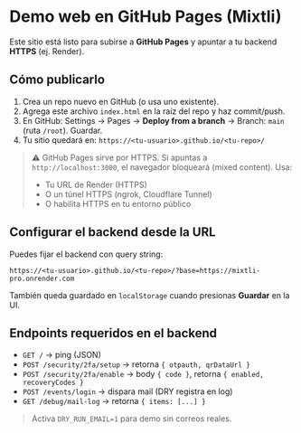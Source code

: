 # Demo web en GitHub Pages (Mixtli)

Este sitio está listo para subirse a **GitHub Pages** y apuntar a tu backend **HTTPS** (ej. Render).

## Cómo publicarlo
1) Crea un repo nuevo en GitHub (o usa uno existente).
2) Agrega este archivo `index.html` en la raíz del repo y haz commit/push.
3) En GitHub: Settings → Pages → **Deploy from a branch** → Branch: `main` (ruta `/root`). Guardar.
4) Tu sitio quedará en: `https://<tu-usuario>.github.io/<tu-repo>/`

> ⚠️ GitHub Pages sirve por HTTPS. Si apuntas a `http://localhost:3000`, el navegador bloqueará (mixed content). Usa:
> - Tu URL de Render (HTTPS)
> - O un túnel HTTPS (ngrok, Cloudflare Tunnel)
> - O habilita HTTPS en tu entorno público

## Configurar el backend desde la URL
Puedes fijar el backend con query string:
```
https://<tu-usuario>.github.io/<tu-repo>/?base=https://mixtli-pro.onrender.com
```

También queda guardado en `localStorage` cuando presionas **Guardar** en la UI.

## Endpoints requeridos en el backend
- `GET /` → ping (JSON)
- `POST /security/2fa/setup` → retorna `{ otpauth, qrDataUrl }`
- `POST /security/2fa/enable` → body `{ code }`, retorna `{ enabled, recoveryCodes }`
- `POST /events/login` → dispara mail (DRY registra en log)
- `GET /debug/mail-log` → retorna `{ items: [...] }`

> Activa `DRY_RUN_EMAIL=1` para demo sin correos reales.
